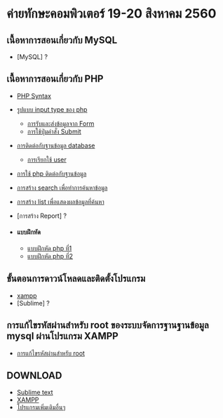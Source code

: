 # ค่ายทักษะคอมพิวเตอร์ 19-20 สิงหาคม 2560



## เนื้อหาการสอนเกี่ยวกับ MySQL
* [MySQL] ?


## เนื้อหาการสอนเกี่ยวกับ PHP
* [PHP Syntax](https://phpmysql2017.gitbooks.io/phpmysql/content/chapter1/php-syntax.html)
* [รูปแบบ input type ของ php](https://phpmysql2017.gitbooks.io/phpmysql/content/input-php.html)
    * [การรับและส่งข้อมูลจาก Form](https://phpmysql2017.gitbooks.io/phpmysql/content/chapter1/form.html)
    * [การใช้ปุ่มคำสั่ง Submit](https://phpmysql2017.gitbooks.io/phpmysql/content/chapter1/submit.html)
* [การติดต่อกับฐานข้อมูล database](https://phpmysql2017.gitbooks.io/phpmysql/content/chapter1/data-base.html)

    * [การเรียกใช้ user](https://phpmysql2017.gitbooks.io/phpmysql/content/5.html)
    
* [การใช้ php ติดต่อกับฐานข้อมูล](https://phpmysql2017.gitbooks.io/phpmysql/content/php.html)
* [การสร้าง search เพื่อทำการค้นหาข้อมูล](https://phpmysql2017.gitbooks.io/phpmysql/content/search.html)
* [การสร้าง list เพื่อแสดงผลข้อมูลที่ค้นหา](https://phpmysql2017.gitbooks.io/phpmysql/content/list.html)
* [การสร้าง Report] ?

* #### แบบฝึกหัด
    * [แบบฝึกหัด php ที่1](https://phpmysql2017.gitbooks.io/phpmysql/content/chapter1/workshop.html)
    * [แบบฝึกหัด php ที่2](https://phpmysql2017.gitbooks.io/phpmysql/content/chapter1/workshop-php2.html)



## ขั้นตอนการดาวน์โหลดและติดตั้งโปรแกรม
* [xampp](https://jakkapat.gitbooks.io/how-to-setup/content/chapter1.html)
* [Sublime] ?




## การแก้ไขรหัสผ่านสำหรับ root ของระบบจัดการฐานฐานข้อมูล mysql ผ่านโปรแกรม XAMPP
* [การแก้ไขรหัสผ่านสำหรับ root](https://phpmysql2017.gitbooks.io/phpmysql/content/root.html)


## DOWNLOAD
* [Sublime text](http://www.chanthaburi.buu.ac.th/~worawit/Download/Sublime%20Text%20Build%203083%20Setup.exe)
* [XAMPP](http://www.chanthaburi.buu.ac.th/~worawit/Download/xampp-win32-1.8.3-3-VC11-installer.exe)
* [โปรแกรมเพิ่มเติมอื่นๆ](http://www.chanthaburi.buu.ac.th/~worawit/download.php)
